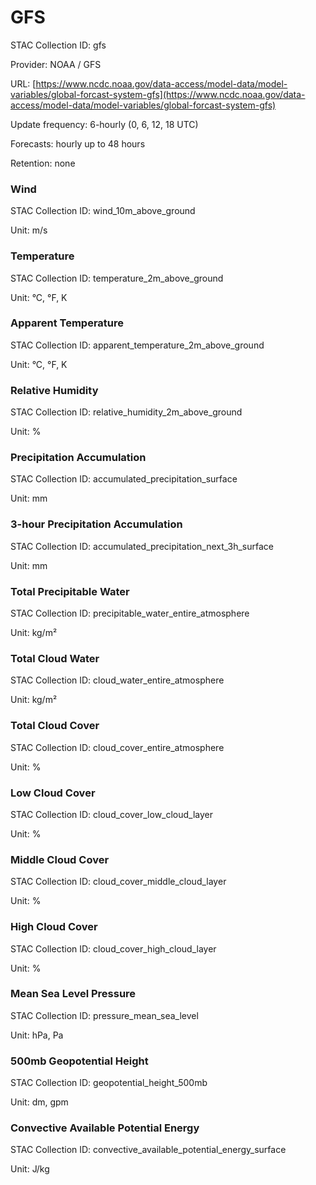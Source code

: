# GFS

STAC Collection ID: gfs

Provider: NOAA / GFS

URL: [https://www.ncdc.noaa.gov/data-access/model-data/model-variables/global-forcast-system-gfs](https://www.ncdc.noaa.gov/data-access/model-data/model-variables/global-forcast-system-gfs)

Update frequency: 6-hourly (0, 6, 12, 18 UTC)

Forecasts: hourly up to 48 hours

Retention: none

### Wind

STAC Collection ID: wind\_10m\_above\_ground

Unit: m/s

### Temperature

STAC Collection ID: temperature\_2m\_above\_ground

Unit: °C, °F, K

### Apparent Temperature

STAC Collection ID: apparent\_temperature\_2m\_above\_ground

Unit: °C, °F, K

### Relative Humidity

STAC Collection ID: relative\_humidity\_2m\_above\_ground

Unit: %

### Precipitation Accumulation

STAC Collection ID: accumulated\_precipitation\_surface

Unit: mm

### 3-hour Precipitation Accumulation

STAC Collection ID: accumulated\_precipitation\_next\_3h\_surface

Unit: mm

### Total Precipitable Water

STAC Collection ID: precipitable\_water\_entire\_atmosphere

Unit: kg/m²

### Total Cloud Water

STAC Collection ID: cloud\_water\_entire\_atmosphere

Unit: kg/m²

### Total Cloud Cover

STAC Collection ID: cloud\_cover\_entire\_atmosphere

Unit: %

### Low Cloud Cover

STAC Collection ID: cloud\_cover\_low\_cloud\_layer

Unit: %

### Middle Cloud Cover

STAC Collection ID: cloud\_cover\_middle\_cloud\_layer

Unit: %

### High Cloud Cover

STAC Collection ID: cloud\_cover\_high\_cloud\_layer

Unit: %

### Mean Sea Level Pressure

STAC Collection ID: pressure\_mean\_sea\_level

Unit: hPa, Pa

### 500mb Geopotential Height

STAC Collection ID: geopotential\_height\_500mb

Unit: dm, gpm

### Convective Available Potential Energy

STAC Collection ID: convective\_available\_potential\_energy\_surface

Unit: J/kg
